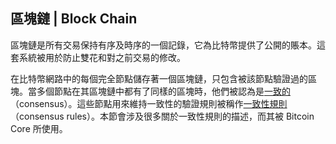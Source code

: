 ## 區塊鏈 | Block Chain

區塊鏈是所有交易保持有序及時序的一個記錄，它為比特幣提供了公開的賬本。這套系統被用於防止雙花和對之前交易的修改。

在比特幣網路中的每個完全節點儲存著一個區塊鏈，只包含被該節點驗證過的區塊。當多個節點在其區塊鏈中都有了同樣的區塊時，他們被認為是[一致的](TOADD)（consensus）。這些節點用來維持一致性的驗證規則被稱作[一致性規則](TOADD)（consensus rules）。本節會涉及很多關於一致性規則的描述，而其被 Bitcoin Core 所使用。